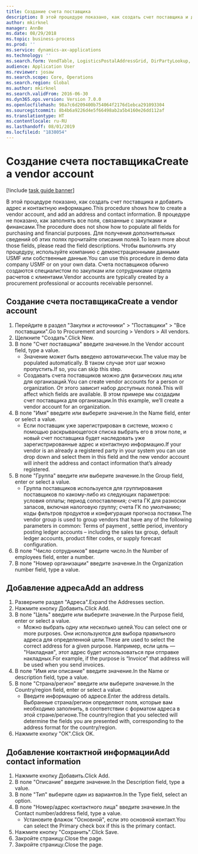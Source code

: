 ```yaml
---
title: Создание счета поставщика
description: В этой процедуре показано, как создать счет поставщика и добавить адрес и контактную информацию.
author: mkirknel
manager: AnnBe
ms.date: 08/29/2018
ms.topic: business-process
ms.prod: ''
ms.service: dynamics-ax-applications
ms.technology: ''
ms.search.form: VendTable, LogisticsPostalAddressGrid, DirPartyLookup, LogisticsPostalAddress, SysLookupMultiSelectGrid
audience: Application User
ms.reviewer: josaw
ms.search.scope: Core, Operations
ms.search.region: Global
ms.author: mkirknel
ms.search.validFrom: 2016-06-30
ms.dyn365.ops.version: Version 7.0.0
ms.openlocfilehash: 98a7c6d209400b754064f2176d1ebca291093304
ms.sourcegitcommit: 8b4b6a9226d4e5f66498ab2a5b4160e26dd112af
ms.translationtype: HT
ms.contentlocale: ru-RU
ms.lasthandoff: 08/01/2019
ms.locfileid: "1838054"
---
```

# <a name="create-a-vendor-account"></a><span data-ttu-id="c9635-103">Создание счета поставщика</span><span class="sxs-lookup"><span data-stu-id="c9635-103">Create a vendor account</span></span>

[!include [task guide banner](../../includes/task-guide-banner.md)]

<span data-ttu-id="c9635-104">В этой процедуре показано, как создать счет поставщика и добавить адрес и контактную информацию.</span><span class="sxs-lookup"><span data-stu-id="c9635-104">This procedure shows how to create a vendor account, and add an address and contact information.</span></span> <span data-ttu-id="c9635-105">В процедуре не показано, как заполнять все поля, связанные с закупками и финансами.</span><span class="sxs-lookup"><span data-stu-id="c9635-105">The procedure does not show how to populate all fields for purchasing and financial purposes.</span></span> <span data-ttu-id="c9635-106">Для получения дополнительных сведений об этих полях прочитайте описания полей.</span><span class="sxs-lookup"><span data-stu-id="c9635-106">To learn more about those fields, please read the field descriptions.</span></span> <span data-ttu-id="c9635-107">Чтобы выполнить эту процедуру, используйте компанию с демонстрационными данными USMF или собственные данные.</span><span class="sxs-lookup"><span data-stu-id="c9635-107">You can use this procedure in demo data company USMF or on your own data.</span></span> <span data-ttu-id="c9635-108">Счета поставщиков обычно создаются специалистом по закупкам или сотрудниками отдела расчетов с клиентами.</span><span class="sxs-lookup"><span data-stu-id="c9635-108">Vendor accounts are typically created by a procurement professional or accounts receivable personnel.</span></span>


## <a name="create-a-vendor-account"></a><span data-ttu-id="c9635-109">Создание счета поставщика</span><span class="sxs-lookup"><span data-stu-id="c9635-109">Create a vendor account</span></span>
1. <span data-ttu-id="c9635-110">Перейдите в раздел "Закупки и источники" > "Поставщики" > "Все поставщики".</span><span class="sxs-lookup"><span data-stu-id="c9635-110">Go to Procurement and sourcing > Vendors > All vendors.</span></span>
2. <span data-ttu-id="c9635-111">Щелкните "Создать".</span><span class="sxs-lookup"><span data-stu-id="c9635-111">Click New.</span></span>
3. <span data-ttu-id="c9635-112">В поле "Счет поставщика" введите значение.</span><span class="sxs-lookup"><span data-stu-id="c9635-112">In the Vendor account field, type a value.</span></span>
    * <span data-ttu-id="c9635-113">Значение может быть введено автоматически.</span><span class="sxs-lookup"><span data-stu-id="c9635-113">The value may be populated automatically.</span></span> <span data-ttu-id="c9635-114">В таком случае этот шаг можно пропустить.</span><span class="sxs-lookup"><span data-stu-id="c9635-114">If so, you can skip this step.</span></span>  
    * <span data-ttu-id="c9635-115">Создавать счета поставщиков можно для физических лиц или для организаций.</span><span class="sxs-lookup"><span data-stu-id="c9635-115">You can create vendor accounts for a person or organization.</span></span> <span data-ttu-id="c9635-116">От этого зависит набор доступных полей.</span><span class="sxs-lookup"><span data-stu-id="c9635-116">This will affect which fields are available.</span></span> <span data-ttu-id="c9635-117">В этом примере мы создадим счет поставщика для организации.</span><span class="sxs-lookup"><span data-stu-id="c9635-117">In this example, we’ll create a vendor account for an organization.</span></span>   
4. <span data-ttu-id="c9635-118">В поле "Имя" введите или выберите значение.</span><span class="sxs-lookup"><span data-stu-id="c9635-118">In the Name field, enter or select a value.</span></span>
    * <span data-ttu-id="c9635-119">Если поставщик уже зарегистрирован в системе, можно с помощью раскрывающегося списка выбрать его в этом поле, и новый счет поставщика будет наследовать уже зарегистрированные адрес и контактную информацию.</span><span class="sxs-lookup"><span data-stu-id="c9635-119">If your vendor is an already a registered party in your system you can use drop down and select them in this field and the new vendor account will inherit the address and contact information that’s already registered.</span></span>  
5. <span data-ttu-id="c9635-120">В поле "Группа" введите или выберите значение.</span><span class="sxs-lookup"><span data-stu-id="c9635-120">In the Group field, enter or select a value.</span></span>
    * <span data-ttu-id="c9635-121">Группа поставщиков используется для группирования поставщиков по какому-либо из следующих параметров: условия оплаты; период сопоставления; счета ГК для разноски запасов, включая налоговую группу; счета ГК по умолчанию; коды фильтров продуктов и конфигурация прогноза поставки.</span><span class="sxs-lookup"><span data-stu-id="c9635-121">The vendor group is used to group vendors that have any of the following parameters in common: Terms of payment , settle period,  inventory posting ledger accounts – including the sales tax group, default ledger accounts, product filter codes, or supply forecast configuration.</span></span>  
6. <span data-ttu-id="c9635-122">В поле "Число сотрудников" введите число.</span><span class="sxs-lookup"><span data-stu-id="c9635-122">In the Number of employees field, enter a number.</span></span>
7. <span data-ttu-id="c9635-123">В поле "Номер организации" введите значение.</span><span class="sxs-lookup"><span data-stu-id="c9635-123">In the Organization number field, type a value.</span></span>

## <a name="add-an-address"></a><span data-ttu-id="c9635-124">Добавление адреса</span><span class="sxs-lookup"><span data-stu-id="c9635-124">Add an address</span></span>
1. <span data-ttu-id="c9635-125">Разверните раздел "Адреса".</span><span class="sxs-lookup"><span data-stu-id="c9635-125">Expand the Addresses section.</span></span>
2. <span data-ttu-id="c9635-126">Нажмите кнопку Добавить.</span><span class="sxs-lookup"><span data-stu-id="c9635-126">Click Add.</span></span>
3. <span data-ttu-id="c9635-127">В поле "Цель" введите или выберите значение.</span><span class="sxs-lookup"><span data-stu-id="c9635-127">In the Purpose field, enter or select a value.</span></span>
    * <span data-ttu-id="c9635-128">Можно выбрать одну или несколько целей.</span><span class="sxs-lookup"><span data-stu-id="c9635-128">You can select one or more purposes.</span></span> <span data-ttu-id="c9635-129">Они используются для выбора правильного адреса для определенной цели.</span><span class="sxs-lookup"><span data-stu-id="c9635-129">These are used to select the correct address for a given purpose.</span></span> <span data-ttu-id="c9635-130">Например, если цель — "Накладная", этот адрес будет использоваться при отправке накладных.</span><span class="sxs-lookup"><span data-stu-id="c9635-130">For example, if the purpose is “Invoice” that address will be used when you send invoices.</span></span>  
4. <span data-ttu-id="c9635-131">В поле "Имя или описание" введите значение.</span><span class="sxs-lookup"><span data-stu-id="c9635-131">In the Name or description field, type a value.</span></span>
5. <span data-ttu-id="c9635-132">В поле "Страна/регион" введите или выберите значение.</span><span class="sxs-lookup"><span data-stu-id="c9635-132">In the Country/region field, enter or select a value.</span></span>
    * <span data-ttu-id="c9635-133">Введите информацию об адресе.</span><span class="sxs-lookup"><span data-stu-id="c9635-133">Enter the address details.</span></span> <span data-ttu-id="c9635-134">Выбранные страна/регион определяют поля, которые вам необходимо заполнить, в соответствии с форматом адреса в этой стране/регионе.</span><span class="sxs-lookup"><span data-stu-id="c9635-134">The country/region that you selected will determine the fields you are presented with, corresponding to the address format for the country/region.</span></span>   
6. <span data-ttu-id="c9635-135">Нажмите кнопку "OК".</span><span class="sxs-lookup"><span data-stu-id="c9635-135">Click OK.</span></span>

## <a name="add-contact-information"></a><span data-ttu-id="c9635-136">Добавление контактной информации</span><span class="sxs-lookup"><span data-stu-id="c9635-136">Add contact information</span></span>
1. <span data-ttu-id="c9635-137">Нажмите кнопку Добавить.</span><span class="sxs-lookup"><span data-stu-id="c9635-137">Click Add.</span></span>
2. <span data-ttu-id="c9635-138">В поле "Описание" введите значение.</span><span class="sxs-lookup"><span data-stu-id="c9635-138">In the Description field, type a value.</span></span>
3. <span data-ttu-id="c9635-139">В поле "Тип" выберите один из вариантов.</span><span class="sxs-lookup"><span data-stu-id="c9635-139">In the Type field, select an option.</span></span>
4. <span data-ttu-id="c9635-140">В поле "Номер/адрес контактного лица" введите значение.</span><span class="sxs-lookup"><span data-stu-id="c9635-140">In the Contact number/address field, type a value.</span></span>
    * <span data-ttu-id="c9635-141">Установите флажок "Основной", если это основной контакт.</span><span class="sxs-lookup"><span data-stu-id="c9635-141">You can select the Primary check box if this is the primary contact.</span></span>  
5. <span data-ttu-id="c9635-142">Нажмите кнопку "Сохранить".</span><span class="sxs-lookup"><span data-stu-id="c9635-142">Click Save.</span></span>
6. <span data-ttu-id="c9635-143">Закройте страницу.</span><span class="sxs-lookup"><span data-stu-id="c9635-143">Close the page.</span></span>
7. <span data-ttu-id="c9635-144">Закройте страницу.</span><span class="sxs-lookup"><span data-stu-id="c9635-144">Close the page.</span></span>

